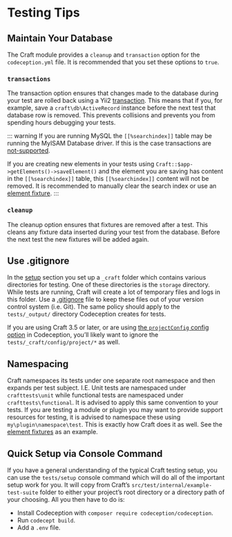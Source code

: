# Testing Tips

## Maintain Your Database

The Craft module provides a `cleanup` and `transaction` option for the `codeception.yml` file. It is recommended that you set these options to `true`.

### `transactions`

The transaction option ensures that changes made to the database during your test are rolled back using a Yii2
[transaction](https://www.yiiframework.com/doc/api/2.0/yii-db-transaction). This means that if you,
for example, save a `craft\db\ActiveRecord` instance before the next test that database row is removed. This prevents collisions and prevents you from spending hours debugging your tests.

::: warning
If you are running MySQL the `[[%searchindex]]` table may be running the MyISAM Database driver. If this is the case transactions are [not-supported](https://dev.mysql.com/doc/refman/5.6/en/myisam-storage-engine.html).

If you are creating new elements in your tests using `Craft::$app->getElements()->saveElement()` and the element you are saving has content in the `[[%searchindex]]` table, this `[[%searchindex]]` content will not be removed. It is recommended to manually clear the search index or use an [element fixture](fixtures.md#element-fixtures).
:::

### `cleanup`

The cleanup option ensures that fixtures are removed after a test. This cleans any fixture data inserted during your test from the database. Before the next test the new fixtures will be added again.

## Use .gitignore

In the [setup](../testing-craft/setup.md) section you set up a `_craft` folder which contains various directories for testing. One of these directories is the `storage` directory. While tests are running, Craft will create a lot of temporary files and logs in this folder. Use a [.gitignore](https://git-scm.com/docs/gitignore) file to keep these files out of your version control system (i.e. Git). The same policy should apply to the `tests/_output/` directory Codeception creates for tests.

If you are using Craft 3.5 or later, or are using [the `projectConfig` config option](../framework/config-options.md#config-options) in Codeception, you’ll likely want to ignore the `tests/_craft/config/project/*` as well.

## Namespacing

Craft namespaces its tests under one separate root namespace and then expands per test subject. I.E. Unit tests are namespaced under `crafttests\unit` while functional tests are namespaced under `crafttests\functional`. It is advised to apply this same convention to your tests. If you are testing a module or plugin you may want to provide support resources for testing, it is advised to namespace these using `my\plugin\namespace\test`. This is exactly how Craft does it as well. See the [element fixtures](../testing-craft/fixtures.md) as an example.

## Quick Setup via Console Command

If you have a general understanding of the typical Craft testing setup, you can use the `tests/setup` console command which will do all of the important setup work for you. It will copy from Craft’s `src/test/internal/example-test-suite` folder to either your project’s root directory or a directory path of your choosing. All you then have to do is:

- Install Codeception with `composer require codeception/codeception`.
- Run `codecept build`.
- Add a `.env` file.
